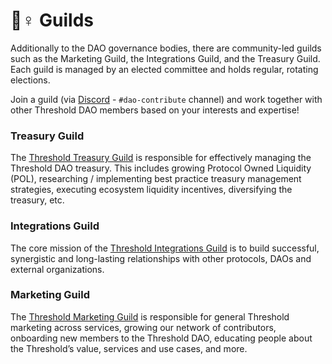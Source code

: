 # 🙋♀ Guilds

Additionally to the DAO governance bodies, there are community-led guilds such as the Marketing Guild, the Integrations Guild, and the Treasury Guild. Each guild is managed by an elected committee and holds regular, rotating elections.

Join a guild (via [Discord](https://discord.gg/threshold) - `#dao-contribute` channel) and work together with other Threshold DAO members based on your interests and expertise!

### Treasury Guild

The [Threshold Treasury Guild](https://thresholdnetwork.notion.site/Treasury-Guild-7b50c4d66c0a4f93991cc64352d6ce73) is responsible for effectively managing the Threshold DAO treasury. This includes growing Protocol Owned Liquidity (POL), researching / implementing best practice treasury management strategies, executing ecosystem liquidity incentives, diversifying the treasury, etc.

### Integrations Guild

The core mission of the [Threshold Integrations Guild](https://thresholdnetwork.notion.site/Integrations-Guild-4ff2e5fdea4442d7af19d27342ab8225) is to build successful, synergistic and long-lasting relationships with other protocols, DAOs and external organizations.

### Marketing Guild

The [Threshold Marketing Guild](https://thresholdnetwork.notion.site/Marketing-Guild-9803f6d29d09481da9a99264ec625aab) is responsible for general Threshold marketing across services, growing our network of contributors, onboarding new members to the Threshold DAO, educating people about the Threshold’s value, services and use cases, and more.
